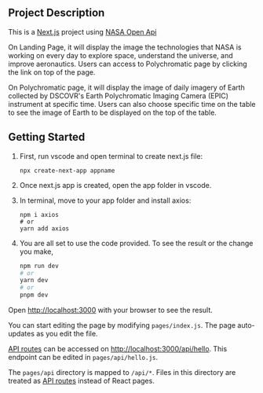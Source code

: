 ## Project Description
This is a [Next.js](https://nextjs.org/) project using [NASA Open Api](https://api.nasa.gov/)

On Landing Page, it will display the image the technologies that NASA is working on every day to explore space, understand the universe, and improve aeronautics. Users can access to Polychromatic page by clicking the link on top of the page.

On Polychromatic page, it will display the image of daily imagery of Earth collected by DSCOVR's Earth Polychromatic Imaging Camera (EPIC) instrument at specific time. Users can also choose specific time on the table to see the image of Earth to be displayed on the top of the table. 
## Getting Started

1. First, run vscode and open terminal to create next.js file:
    ```
    npx create-next-app appname
    ```

2. Once next.js app is created, open the app folder in vscode.

3. In terminal, move to your app folder and install axios:
    ```
    npm i axios
    # or
    yarn add axios
    ```

4. You are all set to use the code provided. To see the result or the change you make, 
    ```bash
    npm run dev
    # or
    yarn dev
    # or
    pnpm dev
    ```

Open [http://localhost:3000](http://localhost:3000) with your browser to see the result.

You can start editing the page by modifying `pages/index.js`. The page auto-updates as you edit the file.

[API routes](https://nextjs.org/docs/api-routes/introduction) can be accessed on [http://localhost:3000/api/hello](http://localhost:3000/api/hello). This endpoint can be edited in `pages/api/hello.js`.

The `pages/api` directory is mapped to `/api/*`. Files in this directory are treated as [API routes](https://nextjs.org/docs/api-routes/introduction) instead of React pages.
